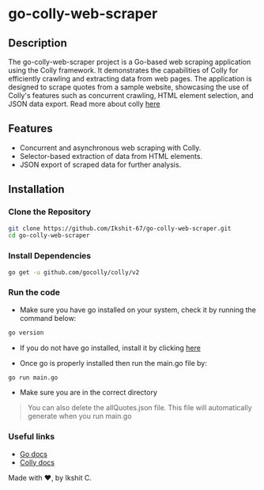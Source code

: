 # go-colly-web-scraper

## Description

The go-colly-web-scraper project is a Go-based web scraping application using the Colly framework. It demonstrates the capabilities of Colly for efficiently crawling and extracting data from web pages. The application is designed to scrape quotes from a sample website, showcasing the use of Colly's features such as concurrent crawling, HTML element selection, and JSON data export. Read more about colly [here](https://go-colly.org/)

## Features

- Concurrent and asynchronous web scraping with Colly.
- Selector-based extraction of data from HTML elements.
- JSON export of scraped data for further analysis.

## Installation

### Clone the Repository

```bash 
git clone https://github.com/Ikshit-67/go-colly-web-scraper.git
cd go-colly-web-scraper
```

### Install Dependencies

```bash
go get -u github.com/gocolly/colly/v2
```

### Run the code
- Make sure you have go installed on your system, check it by running the command below:
```bash
go version
```
- If you do not have go installed, install it by clicking [here](https://go.dev/doc/install)

- Once go is properly installed then run the main.go file by:
```bash
go run main.go
```
- Make sure you are in the correct directory

> You can also delete the allQuotes.json file. This file will automatically generate when you run main.go

### Useful links
- [Go docs](https://go.dev/doc/)
- [Colly docs](https://go-colly.org/docs/)

Made with ❤️, by Ikshit C.

